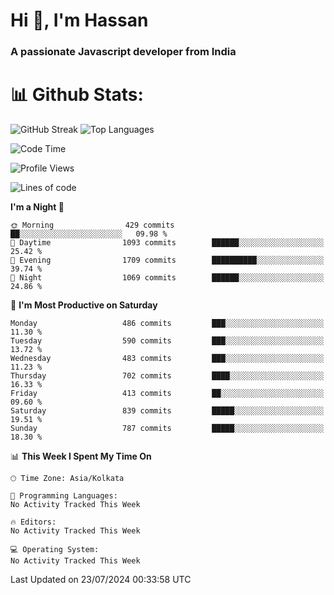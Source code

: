 # Hi 👋, I'm Hassan
### A passionate Javascript developer from India


# 📊 Github Stats:
![GitHub Streak](https://github-readme-streak-stats.herokuapp.com/?user=codeblooded47&theme=dracula&hide_border=false)
![Top Languages](https://github-readme-stats.vercel.app/api/top-langs/?username=codeblooded47&layout=compact&theme=dracula)



<!--START_SECTION:waka-->
![Code Time](http://img.shields.io/badge/Code%20Time-820%20hrs%2030%20mins-blue)

![Profile Views](http://img.shields.io/badge/Profile%20Views-3-blue)

![Lines of code](https://img.shields.io/badge/From%20Hello%20World%20I%27ve%20Written-23.5%20million%20lines%20of%20code-blue)

**I'm a Night 🦉** 

```text
🌞 Morning                429 commits         ██░░░░░░░░░░░░░░░░░░░░░░░   09.98 % 
🌆 Daytime                1093 commits        ██████░░░░░░░░░░░░░░░░░░░   25.42 % 
🌃 Evening                1709 commits        ██████████░░░░░░░░░░░░░░░   39.74 % 
🌙 Night                  1069 commits        ██████░░░░░░░░░░░░░░░░░░░   24.86 % 
```
📅 **I'm Most Productive on Saturday** 

```text
Monday                   486 commits         ███░░░░░░░░░░░░░░░░░░░░░░   11.30 % 
Tuesday                  590 commits         ███░░░░░░░░░░░░░░░░░░░░░░   13.72 % 
Wednesday                483 commits         ███░░░░░░░░░░░░░░░░░░░░░░   11.23 % 
Thursday                 702 commits         ████░░░░░░░░░░░░░░░░░░░░░   16.33 % 
Friday                   413 commits         ██░░░░░░░░░░░░░░░░░░░░░░░   09.60 % 
Saturday                 839 commits         █████░░░░░░░░░░░░░░░░░░░░   19.51 % 
Sunday                   787 commits         █████░░░░░░░░░░░░░░░░░░░░   18.30 % 
```


📊 **This Week I Spent My Time On** 

```text
🕑︎ Time Zone: Asia/Kolkata

💬 Programming Languages: 
No Activity Tracked This Week

🔥 Editors: 
No Activity Tracked This Week

💻 Operating System: 
No Activity Tracked This Week
```


 Last Updated on 23/07/2024 00:33:58 UTC
<!--END_SECTION:waka-->

